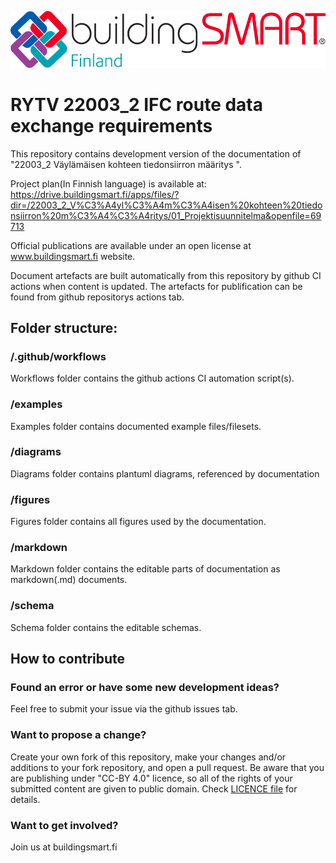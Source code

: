 ![Buildingsmart logo](/figures/logo.png "Buildingsmart logo")

# RYTV 22003_2 IFC route data exchange requirements 
This repository contains development version of the documentation of "22003_2 Väylämäisen kohteen tiedonsiirron määritys ". 

Project plan(In Finnish language) is available at: https://drive.buildingsmart.fi/apps/files/?dir=/22003_2_V%C3%A4yl%C3%A4m%C3%A4isen%20kohteen%20tiedonsiirron%20m%C3%A4%C3%A4ritys/01_Projektisuunnitelma&openfile=69713

Official publications are available under an open license at www.buildingsmart.fi website.

Document artefacts are built automatically from this repository by github CI actions when content is updated. The artefacts for publification can be found from github repositorys actions tab. 

## Folder structure:

### /.github/workflows
Workflows folder contains the github actions CI automation script(s).

### /examples
Examples folder contains documented example files/filesets. 

### /diagrams
Diagrams folder contains plantuml diagrams, referenced by documentation

### /figures
Figures folder contains all figures used by the documentation.

### /markdown
Markdown folder contains the editable parts of documentation as markdown(.md) documents. 
  
### /schema
Schema folder contains the editable schemas. 

## How to contribute

### Found an error or have some new development ideas?
Feel free to submit your issue via the github issues tab.

### Want to propose a change?
Create your own fork of this repository, make your changes and/or additions to your fork repository, and open a pull request. Be aware that you are publishing under "CC-BY 4.0" licence, so all of the rights of your submitted content are given to public domain. Check [LICENCE file](./LICENCE) for details.

### Want to get involved?
Join us at buildingsmart.fi


